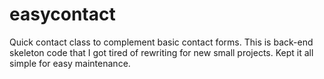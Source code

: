 # easycontact
Quick contact class to complement basic contact forms. This is back-end skeleton code that I got tired of rewriting for new small projects. Kept it all simple for easy maintenance.
